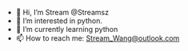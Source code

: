 - 👋 Hi, I’m Stream @Streamsz
- 👀 I’m interested in python.
- 🌱 I’m currently learning python
- 📫 How to reach me: Stream_Wang@outlook.com

<!---
Streamsz/Streamsz is a ✨ special ✨ repository because its `README.md` (this file) appears on your GitHub profile.
You can click the Preview link to take a look at your changes.
--->
